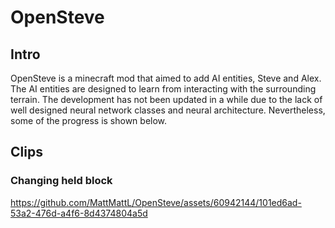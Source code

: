 # OpenSteve

## Intro
OpenSteve is a minecraft mod that aimed to add AI entities, Steve and Alex. The AI entities are designed to learn from interacting with the surrounding terrain. The development has not been updated in a while due to the lack of well designed neural network classes and neural architecture. Nevertheless, some of the progress is shown below.

## Clips

### Changing held block
https://github.com/MattMattL/OpenSteve/assets/60942144/101ed6ad-53a2-476d-a4f6-8d4374804a5d

###
